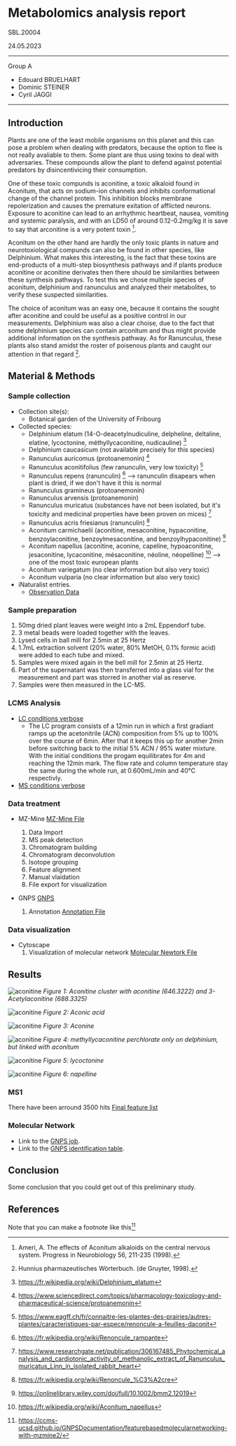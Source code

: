 # Metabolomics analysis report
SBL.20004 

24.05.2023

----
Group A
- Edouard BRUELHART
- Dominic STEINER
- Cyril JAGGI
----


## Introduction

Plants are one of the least mobile organisms on this planet and this can pose a problem when dealing with predators, because the option to flee is not really avaliable to them. Some plant are thus using toxins to deal with adversaries. These compounds allow the plant to defend against potential predators by disincentivicing their consumption. 

One of these toxic compunds is aconitine, a toxic alkaloid found in Aconitum, that acts on sodium-ion channels and inhibits conformational change of the channel protein. This inhibition blocks membrane repolerization and causes the premature exitation of afflicted neurons. Exposure to aconitine can lead to an arrhythmic heartbeat, nausea, vomiting and systemic paralysis, and with an LD50 of around 0.12-0.2mg/kg it is save to say that arconitine is a very potent toxin [^11].

Aconitum on the other hand are hardly the only toxic plants in nature and neurotoxiological compunds can also be found in other species, like Delphinium. What makes this interesting, is the fact that these toxins are end-products of a multi-step biosynthesis pathways and if plants produce aconitine or aconitine derivates then there should be similarities between these synthesis pathways. To test this we chose multiple species of aconitum, delphinium and ranunculus and analyzed their metabolites, to verify these suspected similarities. 

The choice of aconitum was an easy one, because it contains the sought after aconitine and could be useful as a positive control in our measurements. Delphinium was also a clear choise, due to the fact that some delphinium species can contain arconitum and thus might provide additional information on the synthesis pathway. As for Ranunculus, these plants also stand amidst the roster of poisenous plants and caught our attention in that regard [^12].

## Material & Methods

### Sample collection

- Collection site(s):
    - Botanical garden of the University of Fribourg
- Collected species: 
    - Delphinium elatum (14-O-deacetylnudiculine, delpheline, deltaline, elatine, lycoctonine, méthyllycaconitine, nudicauline) [^4]
    - Delphinium caucasicum (not available precisely for this species)
    - Ranunculus auricomus (protoanemonin) [^3]
    - Ranunculus aconitifolius (few ranunculin, very low toxicity) [^5]
    - Ranunculus repens (ranunculin) [^6] --> ranunculin disapears when plant is dried, if we don't have it this is normal
    - Ranunculus gramineus (protoanemonin)
    - Ranunculus arvensis (protoanemonin)
    - Ranunculus muricatus (substances have not been isolated, but it's toxicity and medicinal properties have been proven on mices) [^7]
    - Ranunculus acris friesianus (ranunculin) [^8]
    - Aconitum carmichaelii (aconitine, mesaconitine, hypaconitine, benzoylaconitine, benzoylmesaconitine, and benzoylhypaconitine) [^9]
    - Aconitum napellus (aconitine, aconine, capeline, hypoaconitine, jesaconitine, lycaconitine, mésaconitine, néoline, néopelline) [^10] --> one of the most toxic european plants
    - Aconitum variegatum (no clear information but also very toxic)
    - Aconitum vulparia (no clear information but also very toxic)
- iNaturalist entries.
    - [Observation Data](https://github.com/Cythion/SBL.20004/blob/main/data/observations-328542.csv)


### Sample preparation

1. 50mg dried plant leaves were weight into a 2mL Eppendorf tube.
2. 3 metal beads were loaded together with the leaves.
3. Lysed cells in ball mill for 2.5min at 25 Hertz 
4. 1.7mL extraction solvent (20% water, 80% MetOH, 0.1% formic acid) were added to each tube and mixed.
5. Samples were mixed again in the bell mill for 2.5min at 25 Hertz. 
6. Part of the supernatant was then transferred into a glass vial for the measurement and part was storred in another vial as reserve.
7. Samples were then measured in the LC-MS. 

### LCMS Analysis

- [LC conditions verbose](https://github.com/Cythion/SBL.20004/blob/main/lc_conditions.txt) 
    - The LC program consists of a 12min run in which a first gradiant ramps up the acetonitrile (ACN) composition from 5% up to 100% over the course of 6min. After that it keeps this up for another 2min before switching back to the initial 5% ACN / 95% water mixture. With the initial conditions the progam equilibrates for 4m and reaching the 12min mark. The flow rate and column temperature stay the same during the whole run, at 0.600mL/min and 40°C respectivly.
- [MS conditions verbose](https://github.com/Cythion/SBL.20004/blob/main/ms_conditions.txt)

### Data treatment

- MZ-Mine [MZ-Mine File](https://github.com/Cythion/SBL.20004/blob/main/MZ_mine_all.mgf)
    1. Data Import
    2. MS peak detection
    3. Chromatogram building 
    4. Chromatogram deconvolution <!--For: Peak identification, Improove peak shape ect by adding the time factor of LC == 3D -->
    5. Isotope grouping
    6. Feature alignment
    7. Manual vlaidation 
    8. File export for visualization 

- GNPS [GNPS](https://gnps.ucsd.edu/ProteoSAFe/status.jsp?task=54c7e463fe00492a9984c160219fb1d6)
    1. Annotation [Annotation File](https://github.com/Cythion/SBL.20004/blob/main/all_annotations.csv)



### Data visualization 

- Cytoscape 
    1. Visualization of molecular network [Molecular Newtork File]()
## Results

![aconitine](pictures/aconitine.png)
*Figure 1: Aconitine cluster with aconitine (646.3222) and 3-Acetylaconitine (688.3325)*

![aconitine](pictures/aconic_acid.png)
*Figure 2: Aconic acid*

![aconitine](pictures/aconine.png)
*Figure 3: Aconine*

![aconitine](pictures/methyllycaconitine_perchlorate.png)
*Figure 4: methyllycaconitine perchlorate only on delphinium, but linked with aconitum*

![aconitine](pictures/lycoctonine.png)
*Figure 5: lycoctonine*

![aconitine](pictures/napelline.png)
*Figure 6: napelline*

### MS1

There have been arround 3500 hits
[Final feature list](https://github.com/Cythion/SBL.20004/blob/main/data/Final_Aligned_Feature_List.csv)

### Molecular Network

- Link to the [GNPS job](https://gnps.ucsd.edu/ProteoSAFe/status.jsp?task=54c7e463fe00492a9984c160219fb1d6).
- Link to the [GNPS identification table](https://gnps.ucsd.edu/ProteoSAFe/result.jsp?task=54c7e463fe00492a9984c160219fb1d6&view=view_all_annotations_DB).

## Conclusion

Some conclusion that you could get out of this preliminary study.

## References

Note that you can make a footnote like this[^1]

[^1]: https://ccms-ucsd.github.io/GNPSDocumentation/featurebasedmolecularnetworking-with-mzmine2/
[^2]: https://pubs.rsc.org/en/content/articlehtml/2020/ra/d0ra00813c
[^3]: https://www.sciencedirect.com/topics/pharmacology-toxicology-and-pharmaceutical-science/protoanemonin
[^4]: https://fr.wikipedia.org/wiki/Delphinium_elatum
[^5]: https://www.eagff.ch/fr/connaitre-les-plantes-des-prairies/autres-plantes/caracteristiques-par-espece/renoncule-a-feuilles-daconit
[^6]: https://fr.wikipedia.org/wiki/Renoncule_rampante
[^7]: https://www.researchgate.net/publication/306167485_Phytochemical_analysis_and_cardiotonic_activity_of_methanolic_extract_of_Ranunculus_muricatus_Linn_in_isolated_rabbit_heart
[^8]: https://fr.wikipedia.org/wiki/Renoncule_%C3%A2cre
[^9]: https://onlinelibrary.wiley.com/doi/full/10.1002/bmm2.12019
[^10]: https://fr.wikipedia.org/wiki/Aconitum_napellus
[^11]: Ameri, A. The effects of Aconitum alkaloids on the central nervous system. Progress in Neurobiology 56, 211-235 (1998).
[^12]: Hunnius pharmazeutisches Wörterbuch. (de Gruyter, 1998).
